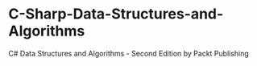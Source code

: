 # C-Sharp-Data-Structures-and-Algorithms
C# Data Structures and Algorithms - Second Edition by Packt Publishing
